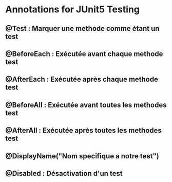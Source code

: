 # Annotations for JUnit5 Testing

## @Test : Marquer une methode comme étant un test

## @BeforeEach : Exécutée avant chaque methode test

## @AfterEach : Exécutée après chaque methode test

## @BeforeAll : Exécutée avant toutes les methodes test

## @AfterAll : Exécutée après toutes les methodes test

## @DisplayName("Nom specifique a notre test")

## @Disabled : Désactivation d'un test

